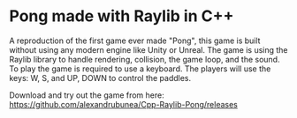 # Pong made with Raylib in C++

A reproduction of the first game ever made "Pong", this game is built without using any modern engine like Unity or Unreal.
The game is using the Raylib library to handle rendering, collision, the game loop, and the sound.
To play the game is required to use a keyboard. The players will use the keys: W, S, and UP, DOWN to control the paddles.

Download and try out the game from here: https://github.com/alexandrubunea/Cpp-Raylib-Pong/releases

